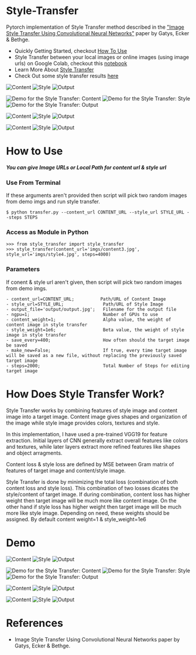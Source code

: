 # Style-Transfer

Pytorch implementation of Style Transfer method described in the ["Image Style Transfer Using Convolutional Neural Networks"](https://www.cv-foundation.org/openaccess/content_cvpr_2016/papers/Gatys_Image_Style_Transfer_CVPR_2016_paper.pdf)  paper by Gatys, Ecker & Bethge.

- Quickly Getting Started, checkout [How To Use](#how-to-use) 
- Style Transfer between your local images or online images (using image urls) on Google Colab, checkout this [notebook](style_transfer_colab_demo.ipynb)
- Learn More About [Style Transfer](#how-does-style-transfer-work?)
- Check Out some style transfer results [here](#demo)

![Content](demo/demo3_content.png)
![Style](demo/demo3_style.png)
![Output](demo/demo3_output.png)

![Demo for the Style Transfer: Content](demo/demo1_content.png)
![Demo for the Style Transfer: Style](demo/demo1_style.png)
![Demo for the Style Transfer: Output](demo/demo1_output.png)


![Content](demo/demo2_content.png)
![Style](demo/demo2_style.png)
![Output](demo/demo2_output.png)

![Content](demo/demo4_content.png)
![Style](demo/demo4_style.png)
![Output](demo/demo4_output.png)


# How to Use
***You can give Image URLs or Local Path for content url & style url***

### Use From Terminal

If these arguments aren't provided then script will pick two random images from demo imgs and run style transfer.

```
$ python transfer.py --content_url CONTENT_URL --style_url STYLE_URL --steps STEPS 
```

### Access as Module in Python

```
>>> from style_transfer import style_transfer
>>> style_transfer(content_url='imgs/content3.jpg', style_url='imgs/style4.jpg', steps=4000)
```
### Parameters
If conent & style url aren't given, then script will pick two random images from demo imgs.

``` 
- content_url=CONTENT_URL;          Path/URL of Content Image
- style_url=STYLE_URL;               Path/URL of Style Image
- output_file='output/output.jpg';   Filename for the output file
- ngpu=1;                            Number of GPUs to use
- content_weight=1;                  Alpha value, the weight of content image in style transfer
- style_weight=1e6;                  Beta value, the weight of style image in style transfer
- save_every=400;                    How often should the target image be saved
- make_new=False;                    If true, every time target image will be saved as a new file, without replacing the previously saved target image
- steps=2000;                        Total Number of Steps for editing target image

```

# How Does Style Transfer Work?
Style Transfer works by combining features of style image and content image into a target image. Content image gives shapes and organization of the image while style image provides colors, textures and style. 

In this implementation, I have used a pre-trained VGG19 for feature extraction. Initial layers of CNN generally extract overall features like colors and textures, while later layers extract more refined features like shapes and object arragments. 

Content loss & style loss are defined by MSE between Gram matrix of features of target image and content/style image.

Style Transfer is done by minimizing the total loss (combination of both content loss and style loss). This combination of two losses dicates the style/content of target image. If during combination, content loss has higher weight then target image will be much more like content image. On the other hand if style loss has higher weight then target image will be much more like style image. Depending on need, these weights should be assigned. By default content weight=1 & style_weight=1e6

# Demo
![Content](demo/demo3_content.png)
![Style](demo/demo3_style.png)
![Output](demo/demo3_output.png)

![Demo for the Style Transfer: Content](demo/demo1_content.png)
![Demo for the Style Transfer: Style](demo/demo1_style.png)
![Demo for the Style Transfer: Output](demo/demo1_output.png)


![Content](demo/demo2_content.png)
![Style](demo/demo2_style.png)
![Output](demo/demo2_output.png)

![Content](demo/demo4_content.png)
![Style](demo/demo4_style.png)
![Output](demo/demo4_output.png)



# References
- Image Style Transfer Using Convolutional Neural Networks paper by Gatys, Ecker & Bethge.